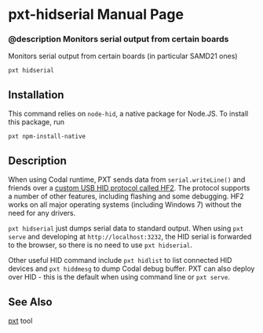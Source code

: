 # pxt-hidserial Manual Page

### @description Monitors serial output from certain boards

Monitors serial output from certain boards (in particular SAMD21 ones)

```
pxt hidserial
```

## Installation

This command relies on ``node-hid``, a native package for Node.JS. To install this package, run

    pxt npm-install-native

## Description

When using Codal runtime, PXT sends data from `serial.writeLine()` and friends
over a [custom USB HID protocol called HF2](https://github.com/Microsoft/uf2/blob/master/hf2.md). 
The protocol supports a number of other features, including flashing and some debugging.
HF2 works on all major operating systems (including Windows 7) without the need 
for any drivers.

`pxt hidserial` just dumps serial data to standard output. When using `pxt serve` and developing
at `http://localhost:3232`, the HID serial is forwarded to the browser, so there is no
need to use `pxt hidserial`.

Other useful HID command include `pxt hidlist` to list connected HID devices
and `pxt hiddmesg` to dump Codal debug buffer. PXT can also deploy over HID - this
is the default when using command line or `pxt serve`.

## See Also

[pxt](/cli) tool
